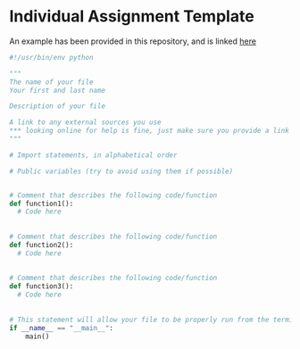 # Individual Assignment Template
An example has been provided in this repository, and is linked [here](https://github.com/UofAScienceCamps2018/individual-assignment-template/blob/master/template.py)

```python
#!/usr/bin/env python

"""
The name of your file
Your first and last name

Description of your file

A link to any external sources you use
*** looking online for help is fine, just make sure you provide a link to the websites you used ***
"""

# Import statements, in alphabetical order

# Public variables (try to avoid using them if possible)


# Comment that describes the following code/function
def function1():
  # Code here
  
  
# Comment that describes the following code/function
def function2():
  # Code here
  
  
# Comment that describes the following code/function
def function3():
  # Code here
	
  
# This statement will allow your file to be properly run from the terminal
if __name__ == "__main__":
	main()
```
